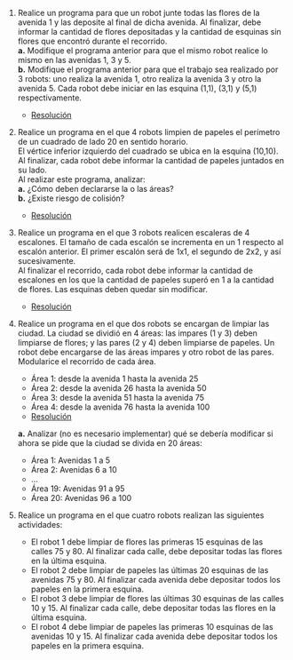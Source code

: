 1. Realice un programa para que un robot junte todas las flores de la avenida 1 y las deposite al final
de dicha avenida. Al finalizar, debe informar la cantidad de flores depositadas y la cantidad de
esquinas sin flores que encontró durante el recorrido. </br>
    **a.** Modifique el programa anterior para que el mismo robot realice lo mismo en las avenidas 1, 3
y 5.</br>
    **b.** Modifique el programa anterior para que el trabajo sea realizado por 3 robots: uno realiza la
avenida 1, otro realiza la avenida 3 y otro la avenida 5. Cada robot debe iniciar en las esquina
(1,1), (3,1) y (5,1) respectivamente.</br>
    - [Resolución](./Practica3-Concurrente/EjerciciosPracticos/Parte1/P1Ejercicio_01.txt)
  
2. Realice un programa en el que 4 robots limpien de papeles el perímetro de un cuadrado de lado
20 en sentido horario. </br>
El vértice inferior izquierdo del cuadrado se ubica en la esquina (10,10). </br>
Al finalizar, cada robot debe informar la cantidad de papeles juntados en su lado. </br>
Al realizar este programa, analizar: </br>
    **a.** ¿Cómo deben declararse la o las áreas? </br>
    **b.** ¿Existe riesgo de colisión? </br>
    - [Resolución](./Practica3-Concurrente/EjerciciosPracticos/Parte1/P1Ejercicio_02.txt)
  
3. Realice un programa en el que 3 robots realicen escaleras de 4 escalones. El tamaño de cada
escalón se incrementa en un 1 respecto al escalón anterior. El primer escalón será de 1x1, el
segundo de 2x2, y así sucesivamente. </br>
Al finalizar el recorrido, cada robot debe informar la cantidad de escalones en los que la
cantidad de papeles superó en 1 a la cantidad de flores. Las esquinas deben quedar sin
modificar.
    - [Resolución](./Practica3-Concurrente/EjerciciosPracticos/Parte1/P1Ejercicio_03.txt)
  
4. Realice un programa en el que dos robots se encargan de limpiar las ciudad. La ciudad se dividió
en 4 áreas: las impares (1 y 3) deben limpiarse de flores; y las pares (2 y 4) deben limpiarse de
papeles. Un robot debe encargarse de las áreas impares y otro robot de las pares. Modularice el
recorrido de cada área.
    - Área 1: desde la avenida 1 hasta la avenida 25
    - Área 2: desde la avenida 26 hasta la avenida 50
    - Área 3: desde la avenida 51 hasta la avenida 75
    - Área 4: desde la avenida 76 hasta la avenida 100
    - [Resolución](./Practica3-Concurrente/EjerciciosPracticos/Parte1/P1Ejercicio_03.txt) </br>
    
    **a.** Analizar (no es necesario implementar) qué se debería modificar si ahora se pide que la
    ciudad se divida en 20 áreas:
   - Área 1: Avenidas 1 a 5
   - Área 2: Avenidas 6 a 10
   - …
   - Área 19: Avenidas 91 a 95
   - Área 20: Avenidas 96 a 100

5. Realice un programa en el que cuatro robots realizan las siguientes actividades:
    - El robot 1 debe limpiar de flores las primeras 15 esquinas de las calles 75 y 80. Al finalizar
cada calle, debe depositar todas las flores en la última esquina.
    - El robot 2 debe limpiar de papeles las últimas 20 esquinas de las avenidas 75 y 80. Al
finalizar cada avenida debe depositar todos los papeles en la primera esquina.
    - El robot 3 debe limpiar de flores las últimas 30 esquinas de las calles 10 y 15. Al finalizar
cada calle, debe depositar todas las flores en la última esquina.
    - El robot 4 debe limpiar de papeles las primeras 10 esquinas de las avenidas 10 y 15. Al
finalizar cada avenida debe depositar todos los papeles en la primera esquina.
